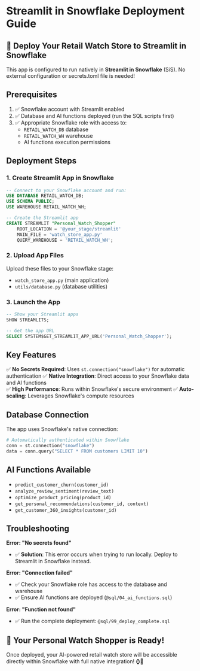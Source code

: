 # Streamlit in Snowflake Deployment Guide

## 🚀 Deploy Your Retail Watch Store to Streamlit in Snowflake

This app is configured to run natively in **Streamlit in Snowflake** (SiS). No external configuration or secrets.toml file is needed!

## Prerequisites

1. ✅ Snowflake account with Streamlit enabled
2. ✅ Database and AI functions deployed (run the SQL scripts first)
3. ✅ Appropriate Snowflake role with access to:
   - `RETAIL_WATCH_DB` database
   - `RETAIL_WATCH_WH` warehouse  
   - AI functions execution permissions

## Deployment Steps

### 1. Create Streamlit App in Snowflake

```sql
-- Connect to your Snowflake account and run:
USE DATABASE RETAIL_WATCH_DB;
USE SCHEMA PUBLIC;
USE WAREHOUSE RETAIL_WATCH_WH;

-- Create the Streamlit app
CREATE STREAMLIT "Personal_Watch_Shopper"
    ROOT_LOCATION = '@your_stage/streamlit'
    MAIN_FILE = 'watch_store_app.py'
    QUERY_WAREHOUSE = 'RETAIL_WATCH_WH';
```

### 2. Upload App Files

Upload these files to your Snowflake stage:
- `watch_store_app.py` (main application)
- `utils/database.py` (database utilities)

### 3. Launch the App

```sql
-- Show your Streamlit apps
SHOW STREAMLITS;

-- Get the app URL
SELECT SYSTEM$GET_STREAMLIT_APP_URL('Personal_Watch_Shopper');
```

## Key Features

✅ **No Secrets Required**: Uses `st.connection("snowflake")` for automatic authentication
✅ **Native Integration**: Direct access to your Snowflake data and AI functions  
✅ **High Performance**: Runs within Snowflake's secure environment
✅ **Auto-scaling**: Leverages Snowflake's compute resources

## Database Connection

The app uses Snowflake's native connection:

```python
# Automatically authenticated within Snowflake
conn = st.connection("snowflake")
data = conn.query("SELECT * FROM customers LIMIT 10")
```

## AI Functions Available

- `predict_customer_churn(customer_id)`
- `analyze_review_sentiment(review_text)`  
- `optimize_product_pricing(product_id)`
- `get_personal_recommendations(customer_id, context)`
- `get_customer_360_insights(customer_id)`

## Troubleshooting

**Error: "No secrets found"**
- ✅ **Solution**: This error occurs when trying to run locally. Deploy to Streamlit in Snowflake instead.

**Error: "Connection failed"**  
- ✅ Check your Snowflake role has access to the database and warehouse
- ✅ Ensure AI functions are deployed (`@sql/04_ai_functions.sql`)

**Error: "Function not found"**
- ✅ Run the complete deployment: `@sql/99_deploy_complete.sql`

## 🌟 Your Personal Watch Shopper is Ready!

Once deployed, your AI-powered retail watch store will be accessible directly within Snowflake with full native integration! ⌚🤖 